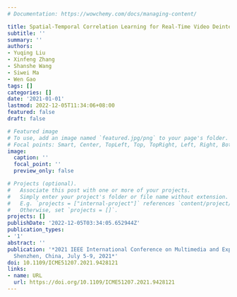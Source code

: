 ```yaml
---
# Documentation: https://wowchemy.com/docs/managing-content/

title: Spatial-Temporal Correlation Learning for Real-Time Video Deinterlacing
subtitle: ''
summary: ''
authors:
- Yuqing Liu
- Xinfeng Zhang
- Shanshe Wang
- Siwei Ma
- Wen Gao
tags: []
categories: []
date: '2021-01-01'
lastmod: 2022-12-05T11:34:06+08:00
featured: false
draft: false

# Featured image
# To use, add an image named `featured.jpg/png` to your page's folder.
# Focal points: Smart, Center, TopLeft, Top, TopRight, Left, Right, BottomLeft, Bottom, BottomRight.
image:
  caption: ''
  focal_point: ''
  preview_only: false

# Projects (optional).
#   Associate this post with one or more of your projects.
#   Simply enter your project's folder or file name without extension.
#   E.g. `projects = ["internal-project"]` references `content/project/deep-learning/index.md`.
#   Otherwise, set `projects = []`.
projects: []
publishDate: '2022-12-05T03:34:05.652944Z'
publication_types:
- '1'
abstract: ''
publication: '*2021 IEEE International Conference on Multimedia and Expo, ICME 2021,
  Shenzhen, China, July 5-9, 2021*'
doi: 10.1109/ICME51207.2021.9428121
links:
- name: URL
  url: https://doi.org/10.1109/ICME51207.2021.9428121
---
```

